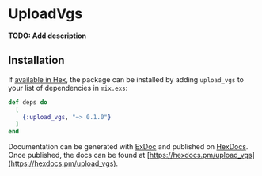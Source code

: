 # UploadVgs

**TODO: Add description**

## Installation

If [available in Hex](https://hex.pm/docs/publish), the package can be installed
by adding `upload_vgs` to your list of dependencies in `mix.exs`:

```elixir
def deps do
  [
    {:upload_vgs, "~> 0.1.0"}
  ]
end
```

Documentation can be generated with [ExDoc](https://github.com/elixir-lang/ex_doc)
and published on [HexDocs](https://hexdocs.pm). Once published, the docs can
be found at [https://hexdocs.pm/upload_vgs](https://hexdocs.pm/upload_vgs).

